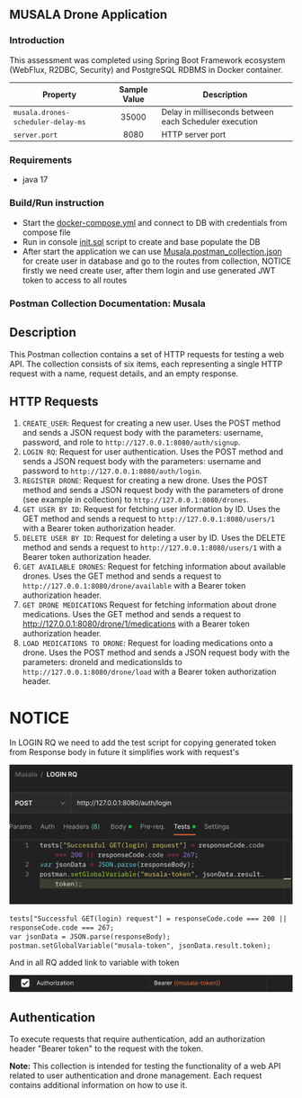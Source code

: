 ## MUSALA Drone Application

### Introduction

This assessment was completed using Spring Boot Framework ecosystem (WebFlux, R2DBC, Security) and  PostgreSQL RDBMS in Docker container.

| Property                           | Sample Value | Description                                            |
|------------------------------------|:------------:|--------------------------------------------------------|
| `musala.drones-scheduler-delay-ms` |    35000     | Delay in milliseconds between each Scheduler execution |
| `server.port`                      |     8080     | HTTP server port                                       |                               |



### Requirements
- java 17


### Build/Run instruction
- Start the [docker-compose.yml](docker-compose.yml) and connect to DB with credentials from compose file
- Run in console [init.sql](init.sql) script to create and base populate the DB
- After start the application we can use [Musala.postman_collection.json](Musala.postman_collection.json) for create user in database
and go to the routes from collection, NOTICE firstly we need create user, after them login and use generated JWT token to access to all routes




### Postman Collection Documentation: Musala

## Description
This Postman collection contains a set of HTTP requests for testing a web API. The collection consists of six items, each representing a single HTTP request with a name, request details, and an empty response.

## HTTP Requests
1. `CREATE_USER`: Request for creating a new user. Uses the POST method and sends a JSON request body with the parameters: username, password, and role to `http://127.0.0.1:8080/auth/signup`.
2. `LOGIN RQ`: Request for user authentication. Uses the POST method and sends a JSON request body with the parameters: username and password to `http://127.0.0.1:8080/auth/login`.
3. `REGISTER DRONE`: Request for creating a new drone. Uses the POST method and sends a JSON request body with the parameters of drone (see example in collection) to `http://127.0.0.1:8080/drones`.
4. `GET USER BY ID`: Request for fetching user information by ID. Uses the GET method and sends a request to `http://127.0.0.1:8080/users/1` with a Bearer token authorization header.
5. `DELETE USER BY ID`: Request for deleting a user by ID. Uses the DELETE method and sends a request to `http://127.0.0.1:8080/users/1` with a Bearer token authorization header.
6. `GET AVAILABLE DRONES`: Request for fetching information about available drones. Uses the GET method and sends a request to `http://127.0.0.1:8080/drone/available` with a Bearer token authorization header.
7. `GET DRONE MEDICATIONS` Request for fetching information about drone medications. Uses the GET method and sends a request to http://127.0.0.1:8080/drone/1/medications with a Bearer token authorization header.
8. `LOAD MEDICATIONS TO DRONE`: Request for loading medications onto a drone. Uses the POST method and sends a JSON request body with the parameters: droneId and medicationsIds to `http://127.0.0.1:8080/drone/load` with a Bearer token authorization header.

# NOTICE 
In LOGIN RQ we need to add the test script for copying generated token from Response body in future it simplifies work with request's

![test-script-login-rq.png](documentation%2Ftest-script-login-rq.png)

```
tests["Successful GET(login) request"] = responseCode.code === 200 || responseCode.code === 267;
var jsonData = JSON.parse(responseBody);
postman.setGlobalVariable("musala-token", jsonData.result.token);
```

And in all RQ added link to variable with token 

![img.png](documentation/header-rq.png)



## Authentication
To execute requests that require authentication, add an authorization header "Bearer token" to the request with the token.

**Note:** This collection is intended for testing the functionality of a web API related to user authentication and drone management. Each request contains additional information on how to use it.